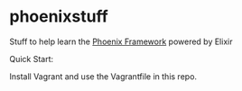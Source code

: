 # phoenixstuff
Stuff to help learn the [Phoenix Framework](http://www.phoenixframework.org/ "Phoenix") powered by Elixir 

Quick Start:

Install Vagrant and use the Vagrantfile in this repo. 


